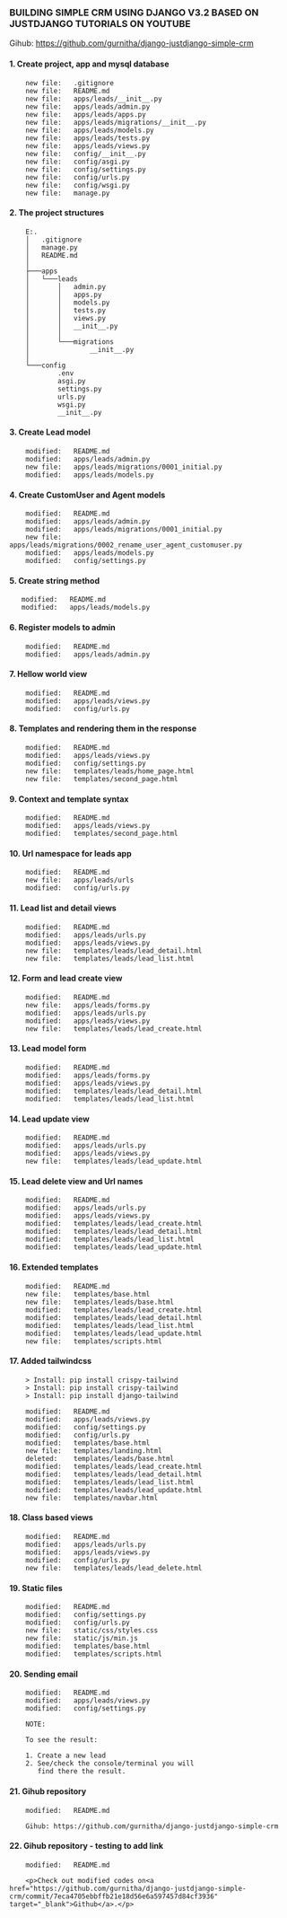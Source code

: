 ### BUILDING SIMPLE CRM USING DJANGO V3.2 BASED ON JUSTDJANGO TUTORIALS ON YOUTUBE

Gihub: https://github.com/gurnitha/django-justdjango-simple-crm

#### 1. Create project, app and mysql database

        new file:   .gitignore
        new file:   README.md
        new file:   apps/leads/__init__.py
        new file:   apps/leads/admin.py
        new file:   apps/leads/apps.py
        new file:   apps/leads/migrations/__init__.py
        new file:   apps/leads/models.py
        new file:   apps/leads/tests.py
        new file:   apps/leads/views.py
        new file:   config/__init__.py
        new file:   config/asgi.py
        new file:   config/settings.py
        new file:   config/urls.py
        new file:   config/wsgi.py
        new file:   manage.py


#### 2. The project structures

        E:.
        │   .gitignore
        │   manage.py
        │   README.md
        │
        ├───apps
        │   └───leads
        │       │   admin.py
        │       │   apps.py
        │       │   models.py
        │       │   tests.py
        │       │   views.py
        │       │   __init__.py
        │       │
        │       └───migrations
        │               __init__.py
        │
        └───config
                .env
                asgi.py
                settings.py
                urls.py
                wsgi.py
                __init__.py


#### 3. Create Lead model

        modified:   README.md
        modified:   apps/leads/admin.py
        new file:   apps/leads/migrations/0001_initial.py
        modified:   apps/leads/models.py


#### 4. Create CustomUser and Agent models

        modified:   README.md
        modified:   apps/leads/admin.py
        modified:   apps/leads/migrations/0001_initial.py
        new file:   apps/leads/migrations/0002_rename_user_agent_customuser.py
        modified:   apps/leads/models.py
        modified:   config/settings.py


#### 5. Create string method 
       
       modified:   README.md
       modified:   apps/leads/models.py


#### 6. Register models to admin

        modified:   README.md
        modified:   apps/leads/admin.py


#### 7. Hellow world view 

        modified:   README.md
        modified:   apps/leads/views.py
        modified:   config/urls.py


#### 8. Templates and rendering them in the response

        modified:   README.md
        modified:   apps/leads/views.py
        modified:   config/settings.py
        new file:   templates/leads/home_page.html
        new file:   templates/second_page.html


#### 9. Context and template syntax

        modified:   README.md
        modified:   apps/leads/views.py
        modified:   templates/second_page.html


#### 10. Url namespace for leads app

        modified:   README.md
        new file:   apps/leads/urls
        modified:   config/urls.py


#### 11. Lead list and detail views
       
        modified:   README.md
        modified:   apps/leads/urls.py
        modified:   apps/leads/views.py
        new file:   templates/leads/lead_detail.html
        new file:   templates/leads/lead_list.html


#### 12. Form and lead create view

        modified:   README.md
        new file:   apps/leads/forms.py
        modified:   apps/leads/urls.py
        modified:   apps/leads/views.py
        new file:   templates/leads/lead_create.html


#### 13. Lead model form

        modified:   README.md
        modified:   apps/leads/forms.py
        modified:   apps/leads/views.py
        modified:   templates/leads/lead_detail.html
        modified:   templates/leads/lead_list.html


#### 14. Lead update view

        modified:   README.md
        modified:   apps/leads/urls.py
        modified:   apps/leads/views.py
        new file:   templates/leads/lead_update.html


#### 15. Lead delete view and Url names

        modified:   README.md
        modified:   apps/leads/urls.py
        modified:   apps/leads/views.py
        modified:   templates/leads/lead_create.html
        modified:   templates/leads/lead_detail.html
        modified:   templates/leads/lead_list.html
        modified:   templates/leads/lead_update.html


#### 16. Extended templates

        modified:   README.md
        new file:   templates/base.html
        new file:   templates/leads/base.html
        modified:   templates/leads/lead_create.html
        modified:   templates/leads/lead_detail.html
        modified:   templates/leads/lead_list.html
        modified:   templates/leads/lead_update.html
        new file:   templates/scripts.html


#### 17. Added tailwindcss

        > Install: pip install crispy-tailwind
        > Install: pip install crispy-tailwind
        > Install: pip install django-tailwind

        modified:   README.md
        modified:   apps/leads/views.py
        modified:   config/settings.py
        modified:   config/urls.py
        modified:   templates/base.html
        new file:   templates/landing.html
        deleted:    templates/leads/base.html
        modified:   templates/leads/lead_create.html
        modified:   templates/leads/lead_detail.html
        modified:   templates/leads/lead_list.html
        modified:   templates/leads/lead_update.html
        new file:   templates/navbar.html


#### 18. Class based views

        modified:   README.md
        modified:   apps/leads/urls.py
        modified:   apps/leads/views.py
        modified:   config/urls.py
        new file:   templates/leads/lead_delete.html


#### 19. Static files

        modified:   README.md
        modified:   config/settings.py
        modified:   config/urls.py
        new file:   static/css/styles.css
        new file:   static/js/min.js
        modified:   templates/base.html
        modified:   templates/scripts.html


#### 20. Sending email

        modified:   README.md
        modified:   apps/leads/views.py
        modified:   config/settings.py

        NOTE:

        To see the result:

        1. Create a new lead
        2. See/check the console/terminal you will
           find there the result. 


#### 21. Gihub repository

        modified:   README.md

        Gihub: https://github.com/gurnitha/django-justdjango-simple-crm


#### 22. Gihub repository - testing to add link

        modified:   README.md

        <p>Check out modified codes on<a href="https://github.com/gurnitha/django-justdjango-simple-crm/commit/7eca4705ebbffb21e18d56e6a597457d84cf3936" target="_blank">Github</a>.</p>











































































































































